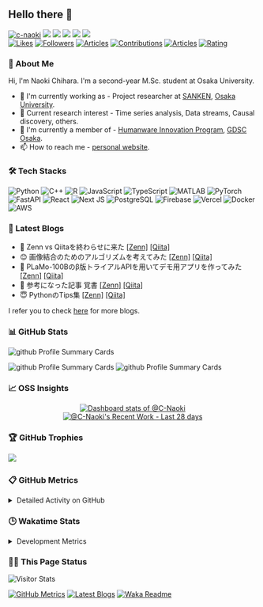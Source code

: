 ## Hello there 👋

<p align="left">
  <a href="https://github.com/c-naoki/c-naoki/"><img height="20" src="https://komarev.com/ghpvc/?username=c-naoki&style=plastic" alt="c-naoki"/></a>
  <a href="https://github.com/c-naoki"><img height="20" src="https://img.shields.io/github/followers/c-naoki?label=followers&logo=github&style=plastic"/></a>
  <a href="https://github.com/c-naoki"><img height="20" src="https://img.shields.io/github/stars/c-naoki?logo=github&style=plastic"/></a>
  <a href="http://x.com/c_naoki88"><img height="20" src="https://img.shields.io/badge/X-c__naoki88-000000.svg?style=plastic&logo=x"/></a>
  <a href="https://www.linkedin.com/in/c-naoki"><img height="20" src="https://img.shields.io/badge/LinkedIn-c--naoki-%230A66C2.svg?style=plastic&logo=LinkedIn&logoColor=white"/></a>
  <a href="https://c-naoki.vercel.app/"><img height="20" src="https://img.shields.io/badge/Website-visit-027B58?logo=codepen&style=plastic"/></a></br>
  <a href="https://zenn.dev/naoki0103"><img height="20" src="https://badgen.org/img/zenn/naoki0103/likes?style=plastic" alt="Likes"/></a>
  <a href="https://zenn.dev/naoki0103"><img height="20" src="https://badgen.org/img/zenn/naoki0103/followers?style=plastic" alt="Followers" /></a>
  <a href="https://zenn.dev/naoki0103"><img height="20" src="https://badgen.org/img/zenn/naoki0103/articles?style=plastic" alt="Articles" /></a>
  <a href="https://qiita.com/c-naoki"><img height="20" src="https://badgen.org/img/qiita/C-naoki/contributions?style=plastic" alt="Contributions"/></a>
  <a href="https://qiita.com/c-naoki"><img height="20" src="https://badgen.org/img/qiita/c-naoki/articles?style=plastic" alt="Articles" /></a>
  <a href="https://atcoder.jp/users/c_naoki?contestType=algo"><img height="20" src="https://badgen.org/img/atcoder/c_naoki/rating/algorithm?style=plastic" alt="Rating" /></a>
</p>

### 🌟 About Me
Hi, I'm Naoki Chihara. I'm a second-year M.Sc. student at Osaka University.
- 🧳 I'm currently working as - Project researcher at <a href="https://www.sanken.osaka-u.ac.jp/en/" target="_blank">SANKEN</a>, <a href="https://www.sanken.osaka-u.ac.jp/en/" target="_blank">Osaka University</a>.
- 🌱 Current research interest -  Time series analysis, Data streams, Causal discovery, others.
- 👥 I'm currently a member of - <a href="https://www.humanware.osaka-u.ac.jp/en/" target="_blank">Humanware Innovation Program</a>, <a href="https://gdsc-osaka.jp/" target="_blank">GDSC Osaka</a>.
- 📫 How to reach me - <a href="https://c-naoki.vercel.app/" target="_blank">personal website</a>.

### 🛠️ Tech Stacks
![Python](https://img.shields.io/badge/Python-3670A0?style=for-the-badge&logo=python&logoColor=ffdd54&style=plastic)
![C++](https://img.shields.io/badge/C++-%2300599C.svg?style=for-the-badge&logo=c%2B%2B&logoColor=white&style=plastic)
![R](https://img.shields.io/badge/R-276DC3?style=for-the-badge&logo=r&logoColor=white&style=plastic)
![JavaScript](https://img.shields.io/badge/JavaScript-F7DF1E?style=for-the-badge&logo=javascript&logoColor=black&style=plastic)
![TypeScript](https://img.shields.io/badge/TypeScript-3178C6?style=for-the-badge&logo=typescript&logoColor=white&style=plastic)
![MATLAB](https://img.shields.io/badge/MATLAB-e16737?style=for-the-badge&logo=matlab&logoColor=white&style=plastic)
![PyTorch](https://img.shields.io/badge/PyTorch-%23EE4C2C.svg?style=for-the-badge&logo=PyTorch&logoColor=white&style=plastic)
![FastAPI](https://img.shields.io/badge/FastAPI-005571?style=for-the-badge&logo=fastapi&style=plastic)
![React](https://img.shields.io/badge/React-20232A?style=for-the-badge&logo=react&logoColor=61DAFB&style=plastic)
![Next JS](https://img.shields.io/badge/Next.js-000000?style=for-the-badge&logo=next.js&logoColor=white&style=plastic)
![PostgreSQL](https://img.shields.io/badge/PostgreSQL-316192?style=for-the-badge&logo=postgresql&logoColor=white&style=plastic)
![Firebase](https://img.shields.io/badge/Firebase-FFCA28?style=for-the-badge&logo=firebase&logoColor=black&style=plastic)
![Vercel](https://img.shields.io/badge/Vercel-000000?style=for-the-badge&logo=vercel&logoColor=white&style=plastic)
![Docker](https://img.shields.io/badge/Docker-2496ED?style=for-the-badge&logo=docker&logoColor=white&style=plastic)
![AWS](https://img.shields.io/badge/AWS-232F3E?style=for-the-badge&logo=amazon-web-services&logoColor=white&style=plastic)

### 📖 Latest Blogs
<!--START_SECTION:blogs-->
- 🤖 Zenn vs Qiitaを終わらせに来た [[Zenn]](https://zenn.dev//naoki0103/articles/zenn-qiita-sync-workflow) [[Qiita]](https://qiita.com/C-naoki/items/5c5609b82a67335bf3be)
- 😊 画像結合のためのアルゴリズムを考えてみた [[Zenn]](https://zenn.dev//naoki0103/articles/image-stitcher-application) [[Qiita]](https://qiita.com/C-naoki/items/bf973b041709ad0cd635)
- 🙆 PLaMo-100Bのβ版トライアルAPIを用いてデモ用アプリを作ってみた [[Zenn]](https://zenn.dev//naoki0103/articles/plamo100b-demo) [[Qiita]](https://qiita.com/C-naoki/items/5c1f5bb06da94cc00b4b)
- 🌝 参考になった記事 覚書 [[Zenn]](https://zenn.dev//naoki0103/articles/informative-articles) [[Qiita]](https://qiita.com/C-naoki/items/71fe7fb602a388c4df6c)
- 😇 PythonのTips集 [[Zenn]](https://zenn.dev//naoki0103/articles/python-tips-collection) [[Qiita]](https://qiita.com/C-naoki/items/015d40f2fb639cb43034)
<!--END_SECTION:blogs-->
I refer you to check [here](./docs/blogs.md) for more blogs.

### 📊 GitHub Stats
<span>
  <img alt="github Profile Summary Cards" height="270" src="https://github-readme-streak-stats.herokuapp.com/?user=C-Naoki&theme=onedark" />
</span>
<p>
  <span>
    <img alt="github Profile Summary Cards" height="197.5" src="https://github-readme-stats.vercel.app/api/top-langs/?username=C-Naoki&hide=jupyter%20notebook&theme=onedark" />
  </span>
  <span>
    <img alt="github Profile Summary Cards" height="197.5" src="https://github-readme-stats.vercel.app/api?username=C-Naoki&count_private=true&show_icons=true&theme=onedark" />
  </span>
</p>

### 📈 OSS Insights

<!-- Copy-paste in your Readme.md file -->

<a href="https://next.ossinsight.io/widgets/official/compose-user-dashboard-stats?user_id=74347818" target="_blank" style="display: block" align="center">
  <picture>
    <source media="(prefers-color-scheme: dark)" srcset="https://next.ossinsight.io/widgets/official/compose-user-dashboard-stats/thumbnail.png?user_id=74347818&image_size=auto&color_scheme=dark" width="685" height="auto">
    <img alt="Dashboard stats of @C-Naoki" src="https://next.ossinsight.io/widgets/official/compose-user-dashboard-stats/thumbnail.png?user_id=74347818&image_size=auto&color_scheme=light" width="685" height="auto">
  </picture>
</a>

<!-- Made with [OSS Insight](https://ossinsight.io/) -->

<!-- Copy-paste in your Readme.md file -->

<a href="https://next.ossinsight.io/widgets/official/compose-currently-working-on?activity_type=all&user_id=74347818" target="_blank" style="display: block" align="center">
  <picture>
    <source media="(prefers-color-scheme: dark)" srcset="https://next.ossinsight.io/widgets/official/compose-currently-working-on/thumbnail.png?activity_type=all&user_id=74347818&image_size=auto&color_scheme=dark" width="497.5" height="auto">
    <img alt="@C-Naoki's Recent Work - Last 28 days" src="https://next.ossinsight.io/widgets/official/compose-currently-working-on/thumbnail.png?activity_type=all&user_id=74347818&image_size=auto&color_scheme=light" width="497.5" height="auto">
  </picture>
</a>

<!-- Made with [OSS Insight](https://ossinsight.io/) -->

### 🏆 GitHub Trophies
![](https://github-trophies.vercel.app/?username=C-Naoki&theme=onedark)

### 📋 GitHub Metrics
<details>
    <summary>&thinsp;Detailed Activity on GitHub</summary>

[![Metrics](https://github.com/c-naoki/c-naoki/blob/main/images/github-metrics.svg)](https://github.com/lowlighter/metrics)

</details>

### 🕒 Wakatime Stats
<details>
    <summary>&thinsp;Development Metrics</summary>

<!--START_SECTION:waka-->
![Profile Views](http://img.shields.io/badge/Profile%20Views-1-blue)

**🐱 My GitHub Data** 

> 📦 418.8 kB Used in GitHub's Storage 
 > 
> 🏆 1,037 Contributions in the Year 2024
 > 
> 🚫 Not Opted to Hire
 > 
> 📜 25 Public Repositories 
 > 
> 🔑 12 Private Repositories 
 > 
**I'm an Early 🐤** 

```text
🌞 Morning                326 commits         █████░░░░░░░░░░░░░░░░░░░░   20.26 % 
🌆 Daytime                483 commits         ████████░░░░░░░░░░░░░░░░░   30.02 % 
🌃 Evening                533 commits         ████████░░░░░░░░░░░░░░░░░   33.13 % 
🌙 Night                  267 commits         ████░░░░░░░░░░░░░░░░░░░░░   16.59 % 
```
📅 **I'm Most Productive on Sunday** 

```text
Monday                   194 commits         ███░░░░░░░░░░░░░░░░░░░░░░   12.06 % 
Tuesday                  238 commits         ████░░░░░░░░░░░░░░░░░░░░░   14.79 % 
Wednesday                214 commits         ███░░░░░░░░░░░░░░░░░░░░░░   13.30 % 
Thursday                 213 commits         ███░░░░░░░░░░░░░░░░░░░░░░   13.24 % 
Friday                   256 commits         ████░░░░░░░░░░░░░░░░░░░░░   15.91 % 
Saturday                 228 commits         ████░░░░░░░░░░░░░░░░░░░░░   14.17 % 
Sunday                   266 commits         ████░░░░░░░░░░░░░░░░░░░░░   16.53 % 
```


📊 **This Week I Spent My Time On** 

```text
🕑︎ Time Zone: Asia/Tokyo

💬 Programming Languages: 
Python                   3 hrs 32 mins       ████████████████░░░░░░░░░   64.89 % 
Bash                     47 mins             ████░░░░░░░░░░░░░░░░░░░░░   14.45 % 
YAML                     22 mins             ██░░░░░░░░░░░░░░░░░░░░░░░   06.82 % 
Other                    15 mins             █░░░░░░░░░░░░░░░░░░░░░░░░   04.64 % 
TOML                     12 mins             █░░░░░░░░░░░░░░░░░░░░░░░░   03.75 % 

🔥 Editors: 
VS Code                  5 hrs 27 mins       █████████████████████████   100.00 % 

🐱‍💻 Projects: 
ModeCast-dev             4 hrs 39 mins       █████████████████████░░░░   85.41 % 
optDMD                   19 mins             ██░░░░░░░░░░░░░░░░░░░░░░░   06.02 % 
dotfiles                 13 mins             █░░░░░░░░░░░░░░░░░░░░░░░░   04.18 % 
growing-grass            11 mins             █░░░░░░░░░░░░░░░░░░░░░░░░   03.57 % 
ModeCast                 1 min               ░░░░░░░░░░░░░░░░░░░░░░░░░   00.43 % 

💻 Operating System: 
Mac                      5 hrs 17 mins       ████████████████████████░   97.07 % 
Linux                    9 mins              █░░░░░░░░░░░░░░░░░░░░░░░░   02.93 % 
```

**I Mostly Code in Python** 

```text
Python                   13 repos            ██████████░░░░░░░░░░░░░░░   39.39 % 
Jupyter Notebook         10 repos            ████████░░░░░░░░░░░░░░░░░   30.30 % 
TypeScript               4 repos             ███░░░░░░░░░░░░░░░░░░░░░░   12.12 % 
Shell                    2 repos             ██░░░░░░░░░░░░░░░░░░░░░░░   06.06 % 
Go                       1 repo              █░░░░░░░░░░░░░░░░░░░░░░░░   03.03 % 
```



**Timeline**

![Lines of Code chart](https://raw.githubusercontent.com/C-Naoki/C-Naoki/main/assets/bar_graph.png)


 Last Updated on 10/11/2024 18:36:56 UTC
<!--END_SECTION:waka-->

</details>

### 💁‍♂️ This Page Status

<div align="left">
    <img alt="Visitor Stats"
        src="https://widgetbite.com/stats/c-naoki"/>
</div>

[![GitHub Metrics](https://github.com/C-Naoki/C-Naoki/actions/workflows/github-metrics.yaml/badge.svg)](https://github.com/C-Naoki/C-Naoki/actions/workflows/github-metrics.yaml)
[![Latest Blogs](https://github.com/C-Naoki/C-Naoki/actions/workflows/latest-blogs.yaml/badge.svg)](https://github.com/C-Naoki/C-Naoki/actions/workflows/latest-blogs.yaml)
[![Waka Readme](https://github.com/C-Naoki/C-Naoki/actions/workflows/waka-readme.yaml/badge.svg)](https://github.com/C-Naoki/C-Naoki/actions/workflows/waka-readme.yaml)
